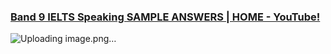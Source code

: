 ### [Band 9 IELTS Speaking SAMPLE ANSWERS | HOME - YouTube!](https://www.youtube.com/watch?v=W9MdwFZb2g8)


![Uploading image.png…]()
